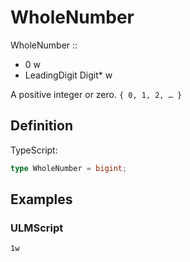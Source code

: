 # WholeNumber

WholeNumber ::
  - 0 w
  - LeadingDigit Digit* w

A positive integer or zero. `{ 0, 1, 2, … }`

## Definition

TypeScript:

```ts
type WholeNumber = bigint;
```

## Examples

### ULMScript

```
1w
```
